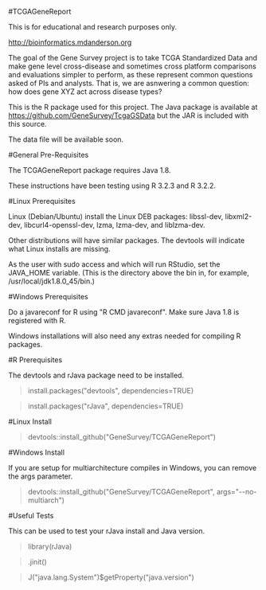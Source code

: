 #TCGAGeneReport

This is for educational and research purposes only. 

http://bioinformatics.mdanderson.org

The goal of the Gene Survey project is to take TCGA Standardized Data and make gene level cross-disease and sometimes cross platform comparisons and evaluations simpler to perform, as these represent common questions asked of PIs and analysts. That is, we are asnwering a common question: how does gene XYZ act across disease types?

This is the R package used for this project. The Java package is available at https://github.com/GeneSurvey/TcgaGSData but the JAR is included with this source.

The data file will be available soon.

#General Pre-Requisites

The TCGAGeneReport package requires Java 1.8.

These instructions have been testing using R 3.2.3 and R 3.2.2.

#Linux Prerequisites

Linux (Debian/Ubuntu) install the Linux DEB packages: libssl-dev, libxml2-dev, libcurl4-openssl-dev, lzma, lzma-dev, and liblzma-dev.

Other distributions will have similar packages. The devtools will indicate what Linux installs are missing.

As the user with sudo access and which will run RStudio, set the JAVA_HOME variable. (This is the directory above the bin in, for example, /usr/local/jdk1.8.0_45/bin.)

#Windows Prerequisites

Do a javareconf for R using "R CMD javareconf". Make sure Java 1.8 is registered with R.

Windows installations will also need any extras needed for compiling R packages.

#R Prerequisites

The devtools and rJava package need to be installed.

>install.packages("devtools", dependencies=TRUE)

>install.packages("rJava", dependencies=TRUE)

#Linux Install

>devtools::install_github("GeneSurvey/TCGAGeneReport")

#Windows Install

If you are setup for multiarchitecture compiles in Windows, you can remove the args parameter.
>devtools::install_github("GeneSurvey/TCGAGeneReport", args="--no-multiarch")

#Useful Tests

This can be used to test your rJava install and Java version.

>library(rJava)

>.jinit()

>J("java.lang.System")$getProperty("java.version")
